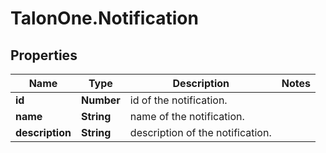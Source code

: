 # TalonOne.Notification

## Properties

Name | Type | Description | Notes
------------ | ------------- | ------------- | -------------
**id** | **Number** | id of the notification. | 
**name** | **String** | name of the notification. | 
**description** | **String** | description of the notification. | 


